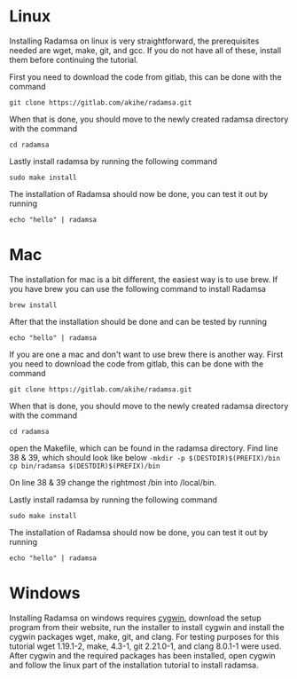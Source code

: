 # Linux
Installing Radamsa on linux is very straightforward, the prerequisites needed are wget, make, git, and gcc. If you do not have all of these, install them before continuing the tutorial.

First you need to download the code from gitlab, this can be done with the command

`git clone https://gitlab.com/akihe/radamsa.git`

When that is done, you should move to the newly created radamsa directory with the command

`cd radamsa`

Lastly install radamsa by running the following command

`sudo make install`

The installation of Radamsa should now be done, you can test it out by running

`echo "hello" | radamsa`

# Mac
The installation for mac is a bit different, the easiest way is to use brew. If you have brew you can use the following command to install Radamsa

`brew install`

After that the installation should be done and can be tested by running

`echo "hello" | radamsa`

If you are one a mac and don't want to use brew there is another way. 
First you need to download the code from gitlab, this can be done with the command

`git clone https://gitlab.com/akihe/radamsa.git`

When that is done, you should move to the newly created radamsa directory with the command

`cd radamsa`

open the Makefile, which can be found in the radamsa directory. Find line 38 & 39, which should look like below
`-mkdir -p $(DESTDIR)$(PREFIX)/bin
cp bin/radamsa $(DESTDIR)$(PREFIX)/bin`

On line 38 & 39 change the rightmost /bin into /local/bin.

Lastly install radamsa by running the following command

`sudo make install`

The installation of Radamsa should now be done, you can test it out by running

`echo "hello" | radamsa`

# Windows
Installing Radamsa on windows requires [cygwin](https://www.cygwin.com/), download the setup program from their website, run the installer to install cygwin and install the cygwin packages wget, make, git, and clang. For testing purposes for this tutorial wget 1.19.1-2, make, 4.3-1, git 2.21.0-1, and clang 8.0.1-1 were used. After cygwin and the required packages has been installed, open cygwin and follow the linux part of the installation tutorial to install radamsa.
